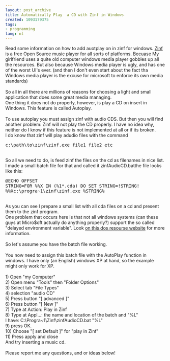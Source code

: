 ```yaml
---
layout: post_archive
title: Automatically Play  a CD with Zinf in Windows
created: 1093179375
tags:
- programming
lang: nl
---
```

Read some information on how to add auotplay on in zinf for windows. [Zinf](http://zinf.org) is a free Open Source music player for all sorts of platforms. <!--break-->Becuase My girlfriend uses a quite old computer windows media player gobbles up all the resources. But also because Windows media player is ugly, and has one of the worst UI's ever. (and then I don't even start about the fact tha Windows media player is the excuse for microsoft to enforce its own media standards)<br /><br />So all in all there are millions of reasons for choosing a light and small application that does some great media managing. <br />One thing it does not do properly, however, is play a CD on insert in Windows. This feature is called Autoplay.<br /><br />To use autoplay you must assign zinf with audio CDS. But then you will find another problem: Zinf will not play the CD properly. I have no idea why, neither do I know if this feature is not implemented at all or if its broken. <br />I do know that zinf will play adudio files with the command<br /><pre>c:\path\to\zinf\zinf.exe file1 file2 etc</pre><br />So all we need to do, is feed zinf the files on the cd as filenames in nice list.<br />I made a small batch file for that and called it zinfAudioCD.batthe file looks like this:<br /><pre>@ECHO OFFSET STRING=FOR %%X IN (%1*.cda) DO SET STRING=!STRING! %%Xc:\progra~1\zinf\zinf.exe %STRING%</pre><br />As you can see I prepare a small list with all cda files on a cd and present them to the zinf program.<br />One problem that occurs here is that not all windows systems (can these guys at Micro$oft actually do anything properly?) support the so called "delayed environment variable". Look [on this dos resourse website](http://ss64.com/nt/cmd.html) for more information.<br /><br />So let's assume you have the batch file working. <br /><br />You now need to assign this batch file with the AutoPlay function in windows. I have only (an English) windows XP at hand, so the example might only work for XP.<br /><br />1) Open "my Computer"<br />2) Open menu "Tools" then "Folder Options"<br />3) Select tab "File Types"<br />4) selection "audio CD"<br />5) Press button "[ advanced ]"<br />6) Press button "[ New ]"<br />7) Type at Action: Play in Zinf<br />8) Type at Appl...: the name and location of the batch and "%L" <br />I have: C:\Progra~1\Zinf\zinfAudioCD.bat "%L"<br />9) press OK.<br />10) Choose "[ set Default ]" for "play in Zinf"<br />11) Press apply and close <br />And try inserting a music cd.<br /><br />Please report me any questions, and or ideas below!
